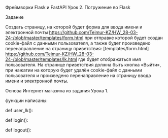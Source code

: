 Фреймворки Flask и FastAPI 
Урок 2. Погружение во Flask

Задание

Создать страницу, на которой будет форма для ввода имени и электронной почты
https://github.com/Teimur-KZ/HW_28-03-24-/blob/master/templates/form.html
при отправке которой будет создан cookie-файл с данными пользователя, а также 
будет произведено перенаправление на страницу приветствия:
[templates/form.html] https://github.com/Teimur-KZ/HW_28-03-24-/blob/master/templates/lk.html
где будет отображаться имя пользователя.
На странице приветствия должна быть кнопка «Выйти», при нажатии на которую 
будет удалён cookie-файл с данными пользователя и произведено перенаправление 
на страницу ввода имени и электронной почты.

Основа Интернет магазина из задания Урока 1.

функции написаны:

def user_lk():

def login():

def logout():
